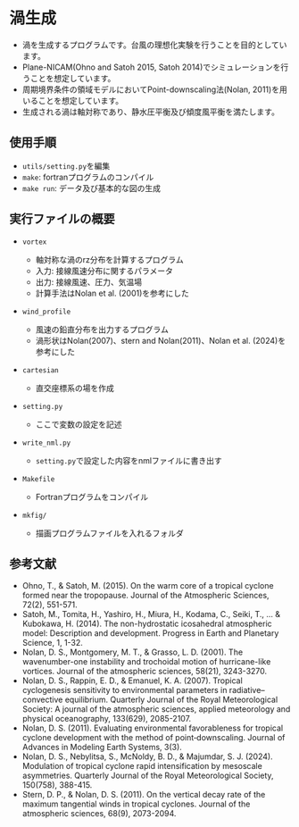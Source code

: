 # 渦生成

- 渦を生成するプログラムです。台風の理想化実験を行うことを目的としています。
- Plane-NICAM(Ohno and Satoh 2015, Satoh 2014)でシミュレーションを行うことを想定しています。
- 周期境界条件の領域モデルにおいてPoint-downscaling法(Nolan, 2011)を用いることを想定しています。
- 生成される渦は軸対称であり、静水圧平衡及び傾度風平衡を満たします。

## 使用手順

- `utils/setting.py`を編集
- `make`: fortranプログラムのコンパイル
- `make run`: データ及び基本的な図の生成

## 実行ファイルの概要

- `vortex`
  - 軸対称な渦のrz分布を計算するプログラム
  - 入力: 接線風速分布に関するパラメータ
  - 出力: 接線風速、圧力、気温場
  - 計算手法はNolan et al. (2001)を参考にした

- `wind_profile`
  - 風速の鉛直分布を出力するプログラム
  - 渦形状はNolan(2007)、stern and Nolan(2011)、Nolan et al. (2024)を参考にした

- `cartesian`
  - 直交座標系の場を作成

- `setting.py`
  - ここで変数の設定を記述

- `write_nml.py`
  - `setting.py`で設定した内容をnmlファイルに書き出す

- `Makefile`
  - Fortranプログラムをコンパイル

- `mkfig/`
  - 描画プログラムファイルを入れるフォルダ

## 参考文献

- Ohno, T., & Satoh, M. (2015). On the warm core of a tropical cyclone formed near the tropopause. Journal of the Atmospheric Sciences, 72(2), 551-571.
- Satoh, M., Tomita, H., Yashiro, H., Miura, H., Kodama, C., Seiki, T., ... & Kubokawa, H. (2014). The non-hydrostatic icosahedral atmospheric model: Description and development. Progress in Earth and Planetary Science, 1, 1-32.
- Nolan, D. S., Montgomery, M. T., & Grasso, L. D. (2001). The wavenumber-one instability and trochoidal motion of hurricane-like vortices. Journal of the atmospheric sciences, 58(21), 3243-3270.
- Nolan, D. S., Rappin, E. D., & Emanuel, K. A. (2007). Tropical cyclogenesis sensitivity to environmental parameters in radiative–convective equilibrium. Quarterly Journal of the Royal Meteorological Society: A journal of the atmospheric sciences, applied meteorology and physical oceanography, 133(629), 2085-2107.
- Nolan, D. S. (2011). Evaluating environmental favorableness for tropical cyclone development with the method of point‐downscaling. Journal of Advances in Modeling Earth Systems, 3(3).
- Nolan, D. S., Nebylitsa, S., McNoldy, B. D., & Majumdar, S. J. (2024). Modulation of tropical cyclone rapid intensification by mesoscale asymmetries. Quarterly Journal of the Royal Meteorological Society, 150(758), 388-415.
- Stern, D. P., & Nolan, D. S. (2011). On the vertical decay rate of the maximum tangential winds in tropical cyclones. Journal of the atmospheric sciences, 68(9), 2073-2094.
